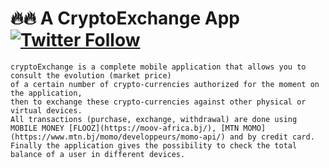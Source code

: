 # 🔥🔥 A CryptoExchange App [![Twitter Follow](https://img.shields.io/twitter/follow/IAdelabou?style=social)](https://twitter.com/IAdelabou?s=09)
```
cryptoExchange is a complete mobile application that allows you to consult the evolution (market price)
of a certain number of crypto-currencies authorized for the moment on the application, 
then to exchange these crypto-currencies against other physical or virtual devices.
All transactions (purchase, exchange, withdrawal) are done using MOBILE MONEY [FLOOZ](https://moov-africa.bj/), [MTN MOMO](https://www.mtn.bj/momo/developpeurs/momo-api/) and by credit card.
Finally the application gives the possibility to check the total balance of a user in different devices.
```
